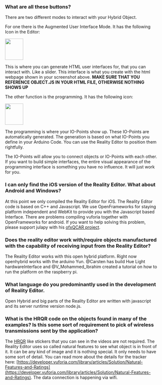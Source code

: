 ### What are all these buttons?
There are two different modes to interact with your Hybrid Object.

For one there is the Augmented User Interface Mode. It has the following Icon in the Editor: 

<img src="http://forum.openhybrid.org/uploads/default/original/1X/57780fd6b11c29fdc7eae73ed064ad40ac1daf9f.jpg" width="60" height="70">

This is where you can generate HTML user interfaces for, that you can interact with. 
Like a slider. This interface is what you create with the html webpage shown in your screenshot above.
**MAKE SURE THAT YOU REFERENCE OBJECT.JS IN YOUR HTML FILE, OTHERWISE NOTHING SHOWS UP**

The other function is the programming. It has the following icon:

<img src="http://forum.openhybrid.org/uploads/default/original/1X/eb4c3b3bc844916e03762ea428f15dacd37573f3.jpg" width="60" height="70">

The programming is where your IO-Points show up.
These IO-Points are automatically generated. The generation is based on what IO-Points you define in your Arduino Code. You can use the Reality Editor to position them rightfully.

The IO-Points will allow you to connect objects or IO-Points with each other.
If you want to build simple interfaces, the entire visual appearance of the programming interface is something you have no influence. It will just work for you.


### I can only find the iOS version of the Reality Editor. What about Android and Windows?

At this point we only compiled the Reality Editor for iOS. The Reality Editor code is based on C++ and Javascript. We use OpenFrameworks for staying platform independent and WebKit to provide you with the Javascript based Interface. There are  problems compiling vuforia together with OpenFrameworks for android. If you want to help solving this problem, please support julapy with his [ofxQCAR project](https://github.com/julapy/ofxQCAR).


### Does the reality editor work with/require objects manufactured with the capability of receiving input from the Reality Editor?

The Reality Editor works with this open hybrid platform. Right now openhybrid works with the arduino Yun.
@Carsten has build Hue Light hardwareInterface and @V_Mohammed_Ibrahim created a tutorial on how to run the platform on the raspberry pi.


### What language do you predominantly used in the development of Reality Editor.
Open Hybrid and big parts of the Reality Editor are written with javascript and its server runtime version node.js.


### What is the HRQR code on the objects found in many of the examples? Is this some sort of requirement to pick of wireless transmissions sent by the application?

The [HRQR](http://www.hrqr.org) like stickers that you can see in the videos are not required.
The Reality Editor uses so called natural features to see what object is in front of it.
It can be any kind of image and it is nothing special. It only needs to have some sort of detail.
You can read more about the details for the tracker here: [https://developer.vuforia.com/library/articles/Solution/Natural-Features-and-Ratings](https://developer.vuforia.com/library/articles/Solution/Natural-Features-and-Ratings). The data connection is happening via wifi.
